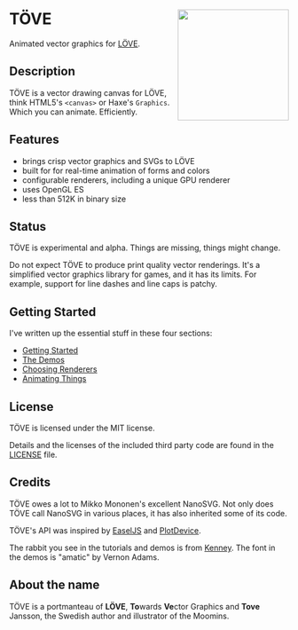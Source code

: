 # TÖVE <img align="right" src="https://github.com/poke1024/tove2d/blob/master/docs/images/tovelogo.jpg" height="200">
Animated vector graphics for [LÖVE](https://love2d.org/).

## Description
TÖVE is a vector drawing canvas for LÖVE, think HTML5's `<canvas>` or  Haxe's `Graphics`. Which you can animate. Efficiently.

## Features
* brings crisp vector graphics and SVGs to LÖVE
* built for for real-time animation of forms and colors
* configurable renderers, including a unique GPU renderer
* uses OpenGL ES 
* less than 512K in binary size

## Status
TÖVE is experimental and alpha. Things are missing, things might change.

Do not expect TÖVE to produce print quality vector renderings. It's a simplified vector graphics library for games, and it has its limits. For example, support for line dashes and line caps is patchy.

## Getting Started
I've written up the essential stuff in these four sections:

* [Getting Started](docs/Getting_Started.md)
* [The Demos](docs/Demos.md)
* [Choosing Renderers](docs/Renderers.md)
* [Animating Things](docs/Animation.md)

## License
TÖVE is licensed under the MIT license.

Details and the licenses of the included third party code are found in the [LICENSE](https://github.com/poke1024/tove2d/blob/master/LICENSE) file.

## Credits
TÖVE owes a lot to Mikko Mononen's excellent NanoSVG. Not only does TÖVE call NanoSVG in various places, it has also inherited some of its code.

TÖVE's API was inspired by [EaselJS](https://www.createjs.com/easeljs) and [PlotDevice](https://plotdevice.io/PlotDevice).

The rabbit you see in the tutorials and demos is from [Kenney](https://kenney.nl/). The font in the demos is "amatic" by Vernon Adams.

## About the name
TÖVE is a portmanteau of **LÖVE**, **To**wards **Ve**ctor Graphics and **Tove** Jansson, the Swedish author and illustrator of the Moomins.

